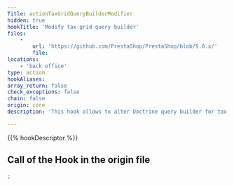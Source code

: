 ```yaml
---
Title: actionTaxGridQueryBuilderModifier
hidden: true
hookTitle: 'Modify tax grid query builder'
files:
    -
        url: 'https://github.com/PrestaShop/PrestaShop/blob/9.0.x/'
        file: 
locations:
    - 'back office'
type: action
hookAliases: 
array_return: false
check_exceptions: false
chain: false
origin: core
description: 'This hook allows to alter Doctrine query builder for tax grid'

---
```


{{% hookDescriptor %}}

## Call of the Hook in the origin file

```php
;
```
